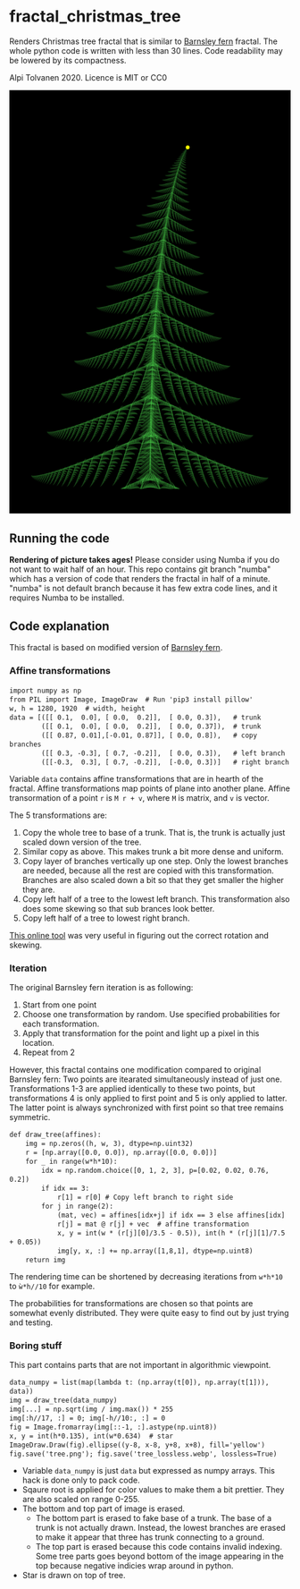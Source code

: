 # fractal_christmas_tree
Renders Christmas tree fractal that is similar to [Barnsley fern](https://en.wikipedia.org/wiki/Barnsley_fern) fractal. The whole python code is written with less than 30 lines. Code readability may be lowered by its compactness.

Alpi Tolvanen 2020. Licence is MIT or CC0

![Rendered image](tree.png)

## Running the code
**Rendering of picture takes ages!** Please consider using Numba if you do not want to wait half of an hour. This repo contains git branch "numba" which has a version of code that renders the fractal in half of a minute. "numba" is not default branch because it has few extra code lines, and it requires Numba to be installed.

## Code explanation
This fractal is based on modified version of [Barnsley fern](https://en.wikipedia.org/wiki/Barnsley_fern).

### Affine transformations
```python3
import numpy as np
from PIL import Image, ImageDraw  # Run 'pip3 install pillow'
w, h = 1280, 1920  # width, height
data = [([[ 0.1,  0.0], [ 0.0,  0.2]],  [ 0.0, 0.3]),   # trunk
        ([[ 0.1,  0.0], [ 0.0,  0.2]],  [ 0.0, 0.37]),  # trunk
        ([[ 0.87, 0.01],[-0.01, 0.87]], [ 0.0, 0.8]),   # copy branches
        ([[ 0.3, -0.3], [ 0.7, -0.2]],  [ 0.0, 0.3]),   # left branch
        ([[-0.3,  0.3], [ 0.7, -0.2]],  [-0.0, 0.3])]   # right branch
```

Variable `data` contains affine transformations that are in hearth of the fractal. Affine transformations map points of plane into another plane. Affine transormation of a point `r` is `M r + v`, where `M` is matrix, and `v` is vector.


The 5 transformations are:
1. Copy the whole tree to base of a trunk. That is, the trunk is actually just scaled down version of the tree.
2. Similar copy as above. This makes trunk a bit more dense and uniform.
3. Copy layer of branches vertically up one step. Only the lowest branches are needed, because all the rest are copied with this transformation. Branches are also scaled down a bit so that they get smaller the higher they are.
4. Copy left half of a tree to the lowest left branch. This transformation also does some skewing so that sub brances look better.
5. Copy left half of a tree to lowest right branch.

[This online tool](https://www.desmos.com/calculator/avfh60ysiv) was very useful in figuring out the correct rotation and skewing.


### Iteration

The original Barnsley fern iteration is as following:
1. Start from one point
2. Choose one transformation by random. Use specified probabilities for each transformation.
3. Apply that transformation for the point and light up a pixel in this location.
4. Repeat from 2

However, this fractal contains one modification compared to original Barnsley fern: Two points are itearated simultaneously instead of just one. Transformations 1-3 are applied identically to these two points, but transformations 4 is only applied to first point and 5 is only applied to latter. The latter point is always synchronized with first point so that tree remains symmetric.

```python3
def draw_tree(affines):
    img = np.zeros((h, w, 3), dtype=np.uint32)
    r = [np.array([0.0, 0.0]), np.array([0.0, 0.0])]
    for _ in range(w*h*10):
        idx = np.random.choice([0, 1, 2, 3], p=[0.02, 0.02, 0.76, 0.2])
        if idx == 3:
            r[1] = r[0] # Copy left branch to right side
        for j in range(2):
            (mat, vec) = affines[idx+j] if idx == 3 else affines[idx]
            r[j] = mat @ r[j] + vec  # affine transformation
            x, y = int(w * (r[j][0]/3.5 - 0.5)), int(h * (r[j][1]/7.5 + 0.05))
            img[y, x, :] += np.array([1,8,1], dtype=np.uint8)
    return img
```

The rendering time can be shortened by decreasing iterations from `w*h*10` to `ẁ*h//10` for example.

The probabilities for transformations are chosen so that points are somewhat evenly distributed. They were quite easy to find out by just trying and testing.

### Boring stuff
This part contains parts that are not important in algorithmic viewpoint.

```python3
data_numpy = list(map(lambda t: (np.array(t[0]), np.array(t[1])), data))
img = draw_tree(data_numpy)
img[...] = np.sqrt(img / img.max()) * 255
img[:h//17, :] = 0; img[-h//10:, :] = 0
fig = Image.fromarray(img[::-1, :].astype(np.uint8))
x, y = int(h*0.135), int(w*0.634)  # star
ImageDraw.Draw(fig).ellipse((y-8, x-8, y+8, x+8), fill='yellow')
fig.save('tree.png'); fig.save('tree_lossless.webp', lossless=True)
```

* Variable `data_numpy` is just `data` but expressed as numpy arrays. This hack is done only to pack code.
* Sqaure root is applied for color values to make them a bit prettier. They are also scaled on range 0-255.
* The bottom and top part of image is erased.
    * The bottom part is erased to fake base of a trunk. The base of a trunk is not actually drawn. Instead, the lowest branches are erased to make it appear that three has trunk connecting to a ground.
    * The top part is erased because this code contains invalid indexing. Some tree parts goes beyond bottom of the image appearing in the top because negative indicies wrap around in python.
* Star is drawn on top of tree.
